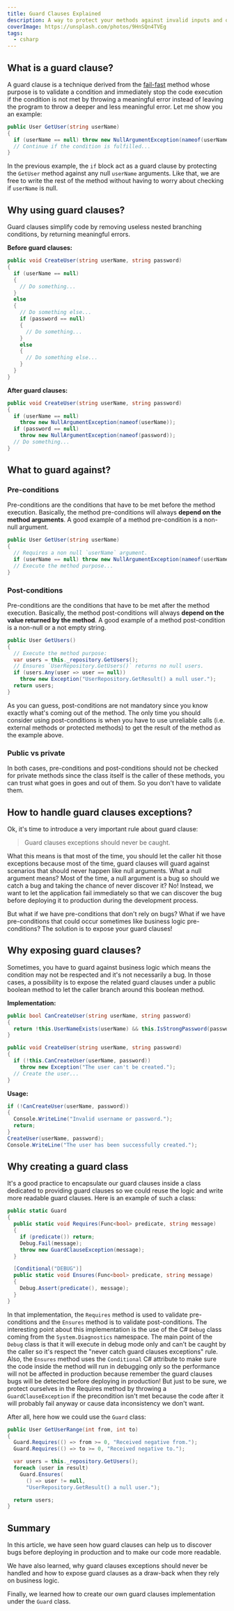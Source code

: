 ```yaml
---
title: Guard Clauses Explained
description: A way to protect your methods against invalid inputs and outputs.
coverImage: https://unsplash.com/photos/9HnSQn4TVEg
tags:
  - csharp
---
```


## What is a guard clause?

A guard clause is a technique derived from the [fail-fast](https://en.wikipedia.org/wiki/fail-fast) method whose purpose
is to validate a condition and immediately stop the code execution if the condition is not met by throwing a meaningful
error instead of leaving the program to throw a deeper and less meaningful error. Let me show you an example:

```csharp
public User GetUser(string userName)
{
  if (userName == null) throw new NullArgumentException(nameof(userName));
  // Continue if the condition is fulfilled...
}
```

In the previous example, the `if` block act as a guard clause by protecting the `GetUser` method against any null
`userName` arguments. Like that, we are free to write the rest of the method without having to worry about checking if
`userName` is null.

## Why using guard clauses?

Guard clauses simplify code by removing useless nested branching conditions, by returning meaningful errors.

**Before guard clauses:**

```csharp
public void CreateUser(string userName, string password)
{
  if (userName == null)
  {
    // Do something...
  }
  else
  {
    // Do something else...
    if (password == null)
    {
      // Do something...
    }
    else
    {
      // Do something else...
    }
  }
}
```

**After guard clauses:**

```csharp
public void CreateUser(string userName, string password)
{
  if (userName == null)
    throw new NullArgumentException(nameof(userName));
  if (password == null)
    throw new NullArgumentException(nameof(password));
  // Do something...
}
```

## What to guard against?

### Pre-conditions

Pre-conditions are the conditions that have to be met before the method execution. Basically, the method pre-conditions
will always **depend on the method arguments**. A good example of a method pre-condition is a non-null argument.

```csharp
public User GetUser(string userName)
{
  // Requires a non null `userName` argument.
  if (userName == null) throw new NullArgumentException(nameof(userName));
  // Execute the method purpose...
}
```

### Post-conditions

Pre-conditions are the conditions that have to be met after the method execution. Basically, the method post-conditions
will always **depend on the value returned by the method**. A good example of a method post-condition is a non-null or a
not empty string.

```csharp
public User GetUsers()
{
  // Execute the method purpose:
  var users = this._repository.GetUsers();
  // Ensures `UserRepository.GetUsers()` returns no null users.
  if (users.Any(user => user == null))
    throw new Exception("UserRepository.GetResult() a null user.");
  return users;
}
```

As you can guess, post-conditions are not mandatory since you know exactly what's coming out of the method. The only
time you should consider using post-conditions is when you have to use unreliable calls (i.e. external methods or
protected methods) to get the result of the method as the example above.

### Public vs private

In both cases, pre-conditions and post-conditions should not be checked for private methods since the class itself is
the caller of these methods, you can trust what goes in goes and out of them. So you don't have to validate them.

## How to handle guard clauses exceptions?

Ok, it's time to introduce a very important rule about guard clause:

> Guard clauses exceptions should never be caught.

What this means is that most of the time, you should let the caller hit those exceptions because most of the time, guard
clauses will guard against scenarios that should never happen like null arguments. What a null argument means? Most of
the time, a null argument is a bug so should we catch a bug and taking the chance of never discover it? No! Instead, we
want to let the application fail immediately so that we can discover the bug before deploying it to production during
the development process.

But what if we have pre-conditions that don't rely on bugs? What if we have pre-conditions that could occur sometimes
like business logic pre-conditions? The solution is to expose your guard clauses!

## Why exposing guard clauses?

Sometimes, you have to guard against business logic which means the condition may not be respected and it's not
necessarily a bug. In those cases, a possibility is to expose the related guard clauses under a public boolean method to
let the caller branch around this boolean method.

**Implementation:**

```csharp
public bool CanCreateUser(string userName, string password)
{
  return !this.UserNameExists(userName) && this.IsStrongPassword(password);
}

public void CreateUser(string userName, string password)
{
  if (!this.CanCreateUser(userName, password))
    throw new Exception("The user can't be created.");
  // Create the user...
}
```

**Usage:**

```csharp
if (!CanCreateUser(userName, password))
{
  Console.WriteLine("Invalid username or password.");
  return;
}
CreateUser(userName, password);
Console.WriteLine("The user has been successfully created.");
```

## Why creating a guard class

It's a good practice to encapsulate our guard clauses inside a class dedicated to providing guard clauses so we could
reuse the logic and write more readable guard clauses. Here is an example of such a class:

```csharp
public static Guard
{
  public static void Requires(Func<bool> predicate, string message)
  {
    if (predicate()) return;
    Debug.Fail(message);
    throw new GuardClauseException(message);
  }

  [Conditional("DEBUG")]
  public static void Ensures(Func<bool> predicate, string message)
  {
    Debug.Assert(predicate(), message);
  }
}
```

In that implementation, the `Requires` method is used to validate pre-conditions and the `Ensures` method is to validate
post-conditions. The interesting point about this implementation is the use of the C# `Debug` class coming from the
`System.Diagnostics` namespace. The main point of the `Debug` class is that it will execute in debug mode only and can't
be caught by the caller so it's respect the "never catch guard clauses exceptions" rule. Also, the `Ensures` method uses
the `Conditional` C# attribute to make sure the code inside the method will run in debugging only so the performance
will not be affected in production because remember the guard clauses bugs will be detected before deploying in
production! But just to be sure, we protect ourselves in the Requires method by throwing a `GuardClauseException` if the
precondition isn't met because the code after it will probably fail anyway or cause data inconsistency we don't want.

After all, here how we could use the `Guard` class:

```csharp
public User GetUserRange(int from, int to)
{
  Guard.Requires(() => from >= 0, "Received negative from.");
  Guard.Requires(() => to >= 0, "Received negative to.");

  var users = this._repository.GetUsers();
  foreach (user in result)
    Guard.Ensures(
      () => user != null,
      "UserRepository.GetResult() a null user.");

  return users;
}
```

## Summary

In this article, we have seen how guard clauses can help us to discover bugs before deploying in production and to make
our code more readable.

We have also learned, why guard clauses exceptions should never be handled and how to expose guard clauses as a
draw-back when they rely on business logic.

Finally, we learned how to create our own guard clauses implementation under the `Guard` class.
